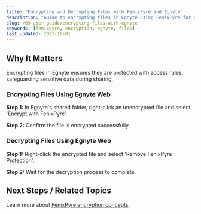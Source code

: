```yaml
---
title: "Encrypting and Decrypting Files with FenixPyre and Egnyte"
description: "Guide to encrypting files in Egnyte using FenixPyre for enhanced data protection."
slug: /05-user-guide/encrypting-files-with-egnyte
keywords: [fenixpyre, encryption, egnyte, files]
last_updated: 2023-10-01
---
```


## Why It Matters

Encrypting files in Egnyte ensures they are protected with access rules, safeguarding sensitive data during sharing.

### Encrypting Files Using Egnyte Web

**Step 1:** In Egnyte's shared folder, right-click an unencrypted file and select 'Encrypt with FenixPyre'.

<!-- IMG:     ./media/05-user-guide/encrypt-file-screenshot.png | Alt: Screenshot of right-click menu in Egnyte -->

**Step 2:** Confirm the file is encrypted successfully.

<!-- IMG:     ./media/05-user-guide/encryption-success-screenshot.png | Alt: Screenshot of encryption confirmation -->

### Decrypting Files Using Egnyte Web

**Step 1:** Right-click the encrypted file and select 'Remove FenixPyre Protection'.

<!-- IMG:     ./media/05-user-guide/decrypt-file-screenshot.png | Alt: Screenshot of decryption option -->

**Step 2:** Wait for the decryption process to complete.

<!-- IMG:     ./media/05-user-guide/decryption-success-screenshot.png | Alt: Screenshot of decryption confirmation -->

## Next Steps / Related Topics

Learn more about [FenixPyre encryption concepts](/02-core-concepts/encryption-model.md).